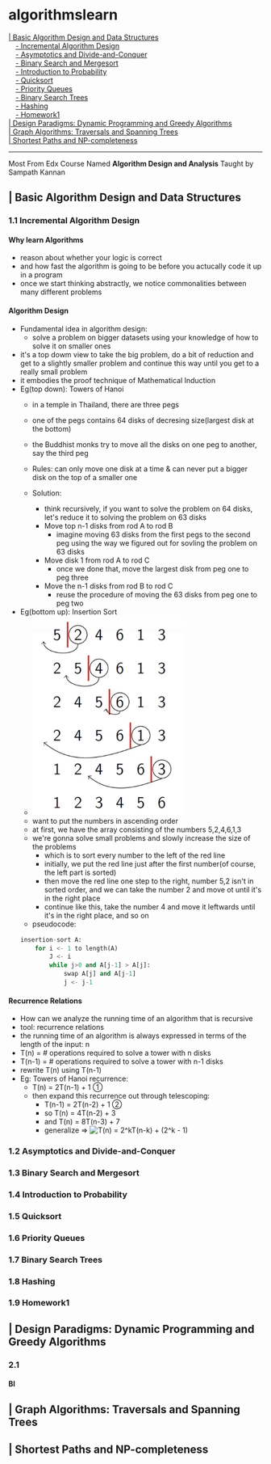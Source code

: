 # algorithmslearn 

[| Basic Algorithm Design and Data Structures](https://github.com/tristaaa/algorithmslearn#-basic-algorithm-design-and-data-structures)<br>
&ensp;&ensp;[- Incremental Algorithm Design](https://github.com/tristaaa/algorithmslearn#11-incremental-algorithm-design)<br>
&ensp;&ensp;[- Asymptotics and Divide-and-Conquer](https://github.com/tristaaa/algorithmslearn#12-asymptotics-and-divide-and-conquer)<br>
&ensp;&ensp;[- Binary Search and Mergesort](https://github.com/tristaaa/algorithmslearn#13-binary-search-and-mergesort)<br>
&ensp;&ensp;[- Introduction to Probability](https://github.com/tristaaa/algorithmslearn#14-introduction-to-probability)<br>
&ensp;&ensp;[- Quicksort](https://github.com/tristaaa/algorithmslearn#15-quicksort)<br>
&ensp;&ensp;[- Priority Queues](https://github.com/tristaaa/algorithmslearn#16-priority-queues)<br>
&ensp;&ensp;[- Binary Search Trees](https://github.com/tristaaa/algorithmslearn#17-binary-search-trees)<br>
&ensp;&ensp;[- Hashing](https://github.com/tristaaa/algorithmslearn#18-hashing)<br>
&ensp;&ensp;[- Homework1](https://github.com/tristaaa/algorithmslearn#19-homework1)<br>
[| Design Paradigms: Dynamic Programming and Greedy Algorithms](https://github.com/tristaaa/algorithmslearn#-design-paradigms-dynamic-programming-and-greedy-algorithms)<br>
[| Graph Algorithms: Traversals and Spanning Trees](https://github.com/tristaaa/algorithmslearn#-graph-algorithms-traversals-and-spanning-trees)<br>
[| Shortest Paths and NP-completeness](https://github.com/tristaaa/algorithmslearn#-shortest-paths-and-np-completeness)<br>



---
Most From Edx Course Named **Algorithm Design and Analysis** Taught by Sampath Kannan

## | Basic Algorithm Design and Data Structures
### 1.1 Incremental Algorithm Design
#### Why learn Algorithms
- reason about whether your logic is correct
- and how fast the algorithm is going to be before you actucally code it up in a program
- once we start thinking abstractly, we notice commonalities between many different problems

#### Algorithm Design
- Fundamental idea in algorithm design:
    - solve a problem on bigger datasets using your knowledge of how to solve it on smaller ones
- it's a top dowm view to take the big problem, do a bit of reduction and get to a slightly smaller problem and continue this way until you get to a really small problem
- it embodies the proof technique of Mathematical Induction
- Eg(top down): Towers of Hanoi
    - in a temple in Thailand, there are three pegs
    - one of the pegs contains 64 disks of decresing size(largest disk at the bottom)
    - the Buddhist monks try to move all the disks on one peg to another, say the third peg
    - Rules: can only move one disk at a time & can never put a bigger disk on the top of a smaller one

    - Solution: 
        - think recursively, if you want to solve the problem on 64 disks, let's reduce it to solving the problem on 63 disks
        - Move top n-1 disks from rod A to rod B
            - imagine moving 63 disks from the first pegs to the second peg using the way we figured out for sovling the problem on 63 disks
        - Move disk 1 from rod A to rod C
            - once we done that, move the largest disk from peg one to peg three
        - Move the n-1 disks from rod B to rod C
            - reuse the procedure of moving the 63 disks from peg one to peg two
- Eg(bottom up): Insertion Sort
    - ![insertion sort](https://github.com/tristaaa/algorithmslearn/blob/master/pics/insertion%20sort.png)
    - want to put the numbers in ascending order
    - at first, we have the array consisting of the numbers 5,2,4,6,1,3
    - we're gonna solve small problems and slowly increase the size of the problems
        - which is to sort every number to the left of the red line
        - initially, we put the red line just after the first number(of course, the left part is sorted)
        - then move the red line one step to the right, number 5,2 isn't in sorted order, and we can take the number 2 and move ot until it's in the right place
        - continue like this, take the number 4 and move it leftwards until it's in the right place, and so on
    - pseudocode:
    ```python
    insertion-sort A:
        for i <- 1 to length(A)
            J <- i
            while j>0 and A[j-1] > A[j]:
                swap A[j] and A[j-1]
                j <- j-1
    ```

#### Recurrence Relations
- How can we analyze the running time of an algorithm that is recursive
- tool: recurrence relations
- the running time of an algorithm is always expressed in terms of the length of the input: n
- T(n) = # operations required to solve a tower with n disks
- T(n-1) = # operations required to solve a tower with n-1 disks
- rewrite T(n) using T(n-1)
- Eg: Towers of Hanoi recurrence:
    - T(n) = 2T(n-1) + 1 ①
    - then expand this recurrence out through telescoping:
        - T(n-1) = 2T(n-2) + 1 ②
        - so T(n) = 4T(n-2) + 3
        - and T(n) = 8T(n-3) + 7
        - generalize =>  <img src="https://latex.codecogs.com/gif.latex?T(n)&space;=&space;2^kT(n-k)&space;&plus;&space;(2^k&space;-&space;1)" title="T(n) = 2^kT(n-k) + (2^k - 1)"/><br> 




### 1.2 Asymptotics and Divide-and-Conquer

### 1.3 Binary Search and Mergesort

### 1.4 Introduction to Probability

### 1.5 Quicksort

### 1.6 Priority Queues

### 1.7 Binary Search Trees

### 1.8 Hashing

### 1.9 Homework1




## | Design Paradigms: Dynamic Programming and Greedy Algorithms
### 2.1 
#### BI


 
## | Graph Algorithms: Traversals and Spanning Trees




## | Shortest Paths and NP-completeness
